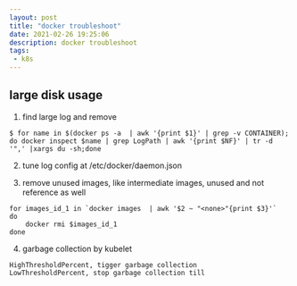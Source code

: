 ```yaml
---
layout: post
title: "docker troubleshoot"
date: 2021-02-26 19:25:06
description: docker troubleshoot
tags:
 - k8s
---
```


## large disk usage
1. find large log and remove
```
$ for name in $(docker ps -a  | awk '{print $1}' | grep -v CONTAINER); do docker inspect $name | grep LogPath | awk '{print $NF}' | tr -d '",' |xargs du -sh;done
```
2. tune log config at /etc/docker/daemon.json

3. remove unused images, like <none> intermediate images, unused and not reference as well
```
for images_id_1 in `docker images  | awk '$2 ~ "<none>"{print $3}'`
do
    docker rmi $images_id_1
done
```

4. garbage collection by kubelet
```
HighThresholdPercent, tigger garbage collection
LowThresholdPercent, stop garbage collection till 
```
